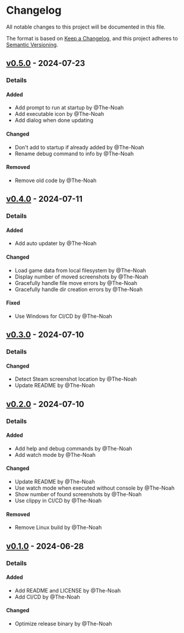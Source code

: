 # Changelog

All notable changes to this project will be documented in this file.

The format is based on [Keep a Changelog](https://keepachangelog.com/en/1.0.0/),
and this project adheres to [Semantic Versioning](https://semver.org/spec/v2.0.0.html).

## [v0.5.0](https://github.com/The-Noah/steam-screenshot-organizer/releases/tag/v0.5.0) - 2024-07-23

### Details

#### Added

- Add prompt to run at startup by @The-Noah
- Add executable icon by @The-Noah
- Add dialog when done updating

#### Changed

- Don't add to startup if already added by @The-Noah
- Rename debug command to info by @The-Noah

#### Removed

- Remove old code by @The-Noah

## [v0.4.0](https://github.com/The-Noah/steam-screenshot-organizer/releases/tag/v0.4.0) - 2024-07-11

### Details

#### Added

- Add auto updater by @The-Noah

#### Changed

- Load game data from local filesystem by @The-Noah
- Display number of moved screenshots by @The-Noah
- Gracefully handle file move errors by @The-Noah
- Gracefully handle dir creation errors by @The-Noah

#### Fixed

- Use Windows for CI/CD by @The-Noah

## [v0.3.0](https://github.com/The-Noah/steam-screenshot-organizer/releases/tag/v0.3.0) - 2024-07-10

### Details

#### Changed

- Detect Steam screenshot location by @The-Noah
- Update README by @The-Noah

## [v0.2.0](https://github.com/The-Noah/steam-screenshot-organizer/releases/tag/v0.2.0) - 2024-07-10

### Details

#### Added

- Add help and debug commands by @The-Noah
- Add watch mode by @The-Noah

#### Changed

- Update README by @The-Noah
- Use watch mode when executed without console by @The-Noah
- Show number of found screenshots by @The-Noah
- Use clippy in CI/CD by @The-Noah

#### Removed

- Remove Linux build by @The-Noah

## [v0.1.0](https://github.com/The-Noah/steam-screenshot-organizer/releases/tag/v0.1.0) - 2024-06-28

### Details

#### Added

- Add README and LICENSE by @The-Noah
- Add CI/CD by @The-Noah

#### Changed

- Optimize release binary by @The-Noah

[0.2.0]: https://github.com/The-Noah/steam-screenshot-organizer/compare/v0.1.0..v0.2.0

<!-- generated by git-cliff -->
